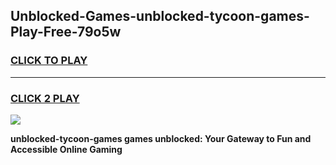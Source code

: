 
## Unblocked-Games-unblocked-tycoon-games-Play-Free-79o5w
<h3>
<a href="https://premium76.site?title=unblocked-tycoon-games&ref=18A">CLICK TO PLAY</a></h3>
<hr>

<h3>
<a href="https://premium76.site?title=unblocked-tycoon-games&ref=18A">CLICK 2 PLAY</a>
  
</h3>

<a href="https://premium76.site?title=unblocked-tycoon-games&ref=18A"><img src="https://clearcache.store/games.png"></a>


**unblocked-tycoon-games games unblocked: Your Gateway to Fun and Accessible Online Gaming**
